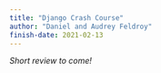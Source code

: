 ```yaml
---
title: "Django Crash Course"
author: "Daniel and Audrey Feldroy"
finish-date: 2021-02-13
---
```


_Short review to come!_
